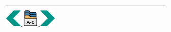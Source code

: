 
---
<!-- Navigator -->
<div>
<a href="Lecture-12.2.PublicAPI.md">
    <img width=50 src="../sources/left-arrow.svg" >
</a>
<a href="..">
    <img width=50 src="../sources/index.svg" >
</a>
<a href="..">
    <img  width=50 src="../sources/right-arrow.svg">
    </a>
</div>
<!-- Navigator -->